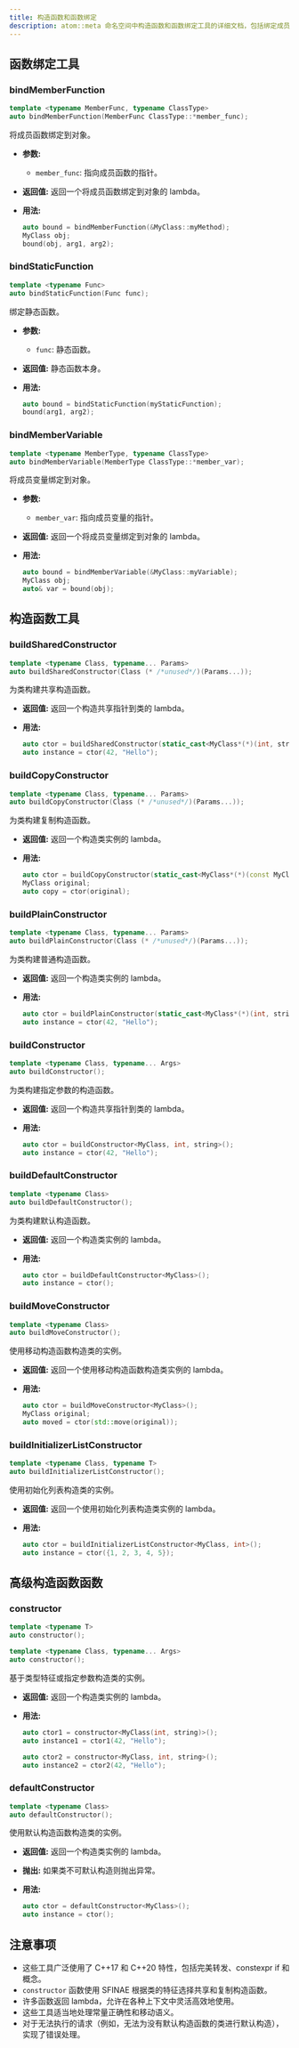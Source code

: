 ```yaml
---
title: 构造函数和函数绑定
description: atom::meta 命名空间中构造函数和函数绑定工具的详细文档，包括绑定成员函数、静态函数、成员变量和创建各种类型构造函数的方法。
---
```


## 函数绑定工具

### bindMemberFunction

```cpp
template <typename MemberFunc, typename ClassType>
auto bindMemberFunction(MemberFunc ClassType::*member_func);
```

将成员函数绑定到对象。

- **参数:**
  - `member_func`: 指向成员函数的指针。
- **返回值:** 返回一个将成员函数绑定到对象的 lambda。
- **用法:**

  ```cpp
  auto bound = bindMemberFunction(&MyClass::myMethod);
  MyClass obj;
  bound(obj, arg1, arg2);
  ```

### bindStaticFunction

```cpp
template <typename Func>
auto bindStaticFunction(Func func);
```

绑定静态函数。

- **参数:**
  - `func`: 静态函数。
- **返回值:** 静态函数本身。
- **用法:**

  ```cpp
  auto bound = bindStaticFunction(myStaticFunction);
  bound(arg1, arg2);
  ```

### bindMemberVariable

```cpp
template <typename MemberType, typename ClassType>
auto bindMemberVariable(MemberType ClassType::*member_var);
```

将成员变量绑定到对象。

- **参数:**
  - `member_var`: 指向成员变量的指针。
- **返回值:** 返回一个将成员变量绑定到对象的 lambda。
- **用法:**

  ```cpp
  auto bound = bindMemberVariable(&MyClass::myVariable);
  MyClass obj;
  auto& var = bound(obj);
  ```

## 构造函数工具

### buildSharedConstructor

```cpp
template <typename Class, typename... Params>
auto buildSharedConstructor(Class (* /*unused*/)(Params...));
```

为类构建共享构造函数。

- **返回值:** 返回一个构造共享指针到类的 lambda。
- **用法:**

  ```cpp
  auto ctor = buildSharedConstructor(static_cast<MyClass*(*)(int, string)>(nullptr));
  auto instance = ctor(42, "Hello");
  ```

### buildCopyConstructor

```cpp
template <typename Class, typename... Params>
auto buildCopyConstructor(Class (* /*unused*/)(Params...));
```

为类构建复制构造函数。

- **返回值:** 返回一个构造类实例的 lambda。
- **用法:**

  ```cpp
  auto ctor = buildCopyConstructor(static_cast<MyClass*(*)(const MyClass&)>(nullptr));
  MyClass original;
  auto copy = ctor(original);
  ```

### buildPlainConstructor

```cpp
template <typename Class, typename... Params>
auto buildPlainConstructor(Class (* /*unused*/)(Params...));
```

为类构建普通构造函数。

- **返回值:** 返回一个构造类实例的 lambda。
- **用法:**

  ```cpp
  auto ctor = buildPlainConstructor(static_cast<MyClass*(*)(int, string)>(nullptr));
  auto instance = ctor(42, "Hello");
  ```

### buildConstructor

```cpp
template <typename Class, typename... Args>
auto buildConstructor();
```

为类构建指定参数的构造函数。

- **返回值:** 返回一个构造共享指针到类的 lambda。
- **用法:**

  ```cpp
  auto ctor = buildConstructor<MyClass, int, string>();
  auto instance = ctor(42, "Hello");
  ```

### buildDefaultConstructor

```cpp
template <typename Class>
auto buildDefaultConstructor();
```

为类构建默认构造函数。

- **返回值:** 返回一个构造类实例的 lambda。
- **用法:**

  ```cpp
  auto ctor = buildDefaultConstructor<MyClass>();
  auto instance = ctor();
  ```

### buildMoveConstructor

```cpp
template <typename Class>
auto buildMoveConstructor();
```

使用移动构造函数构造类的实例。

- **返回值:** 返回一个使用移动构造函数构造类实例的 lambda。
- **用法:**

  ```cpp
  auto ctor = buildMoveConstructor<MyClass>();
  MyClass original;
  auto moved = ctor(std::move(original));
  ```

### buildInitializerListConstructor

```cpp
template <typename Class, typename T>
auto buildInitializerListConstructor();
```

使用初始化列表构造类的实例。

- **返回值:** 返回一个使用初始化列表构造类实例的 lambda。
- **用法:**

  ```cpp
  auto ctor = buildInitializerListConstructor<MyClass, int>();
  auto instance = ctor({1, 2, 3, 4, 5});
  ```

## 高级构造函数函数

### constructor

```cpp
template <typename T>
auto constructor();

template <typename Class, typename... Args>
auto constructor();
```

基于类型特征或指定参数构造类的实例。

- **返回值:** 返回一个构造类实例的 lambda。
- **用法:**

  ```cpp
  auto ctor1 = constructor<MyClass(int, string)>();
  auto instance1 = ctor1(42, "Hello");

  auto ctor2 = constructor<MyClass, int, string>();
  auto instance2 = ctor2(42, "Hello");
  ```

### defaultConstructor

```cpp
template <typename Class>
auto defaultConstructor();
```

使用默认构造函数构造类的实例。

- **返回值:** 返回一个构造类实例的 lambda。
- **抛出:** 如果类不可默认构造则抛出异常。
- **用法:**

  ```cpp
  auto ctor = defaultConstructor<MyClass>();
  auto instance = ctor();
  ```

## 注意事项

- 这些工具广泛使用了 C++17 和 C++20 特性，包括完美转发、constexpr if 和概念。
- `constructor` 函数使用 SFINAE 根据类的特征选择共享和复制构造函数。
- 许多函数返回 lambda，允许在各种上下文中灵活高效地使用。
- 这些工具适当地处理常量正确性和移动语义。
- 对于无法执行的请求（例如，无法为没有默认构造函数的类进行默认构造），实现了错误处理。
